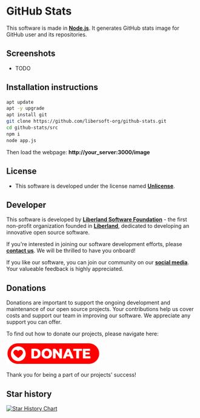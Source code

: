 # GitHub Stats

This software is made in [**Node.js**](https://nodejs.org). It generates GitHub stats image for GitHub user and its repositories.

## Screenshots

- TODO

## Installation instructions

```sh
apt update
apt -y upgrade
apt install git
git clone https://github.com/libersoft-org/github-stats.git
cd github-stats/src
npm i
node app.js
```

Then load the webpage: **http://your_server:3000/image**

## License

- This software is developed under the license named [**Unlicense**](./LICENSE).

## Developer
This software is developed by [**Liberland Software Foundation**](https://libersoft.org) - the first non-profit organization founded in [**Liberland**](https://liberland.org), dedicated to developing an innovative open source software.

If you're interested in joining our software development efforts, please [**contact us**](https://libersoft.org/contacts). We will be thrilled to have you onboard!

If you like our software, you can join our community on our [**social media**](https://libersoft.org/contacts). Your valueable feedback is highly appreciated.

## Donations

Donations are important to support the ongoing development and maintenance of our open source projects. Your contributions help us cover costs and support our team in improving our software. We appreciate any support you can offer.

To find out how to donate our projects, please navigate here:

[![Donate](https://raw.githubusercontent.com/libersoft-org/documents/main/donate.png)](https://libersoft.org/donations)

Thank you for being a part of our projects' success!

## Star history

[![Star History Chart](https://api.star-history.com/svg?repos=libersoft-org/github-stats&type=Date)](https://star-history.com/#libersoft-org/github-stats&Date)
